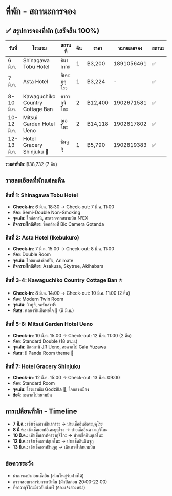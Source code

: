 # ที่พัก - สถานะการจอง

## ✅ สรุปการจองที่พัก (เสร็จสิ้น 100%)

| วันที่ | โรงแรม | สถานที่ | คืน | ราคา | หมายเลขจอง | สถานะ |
|--------|---------|---------|-----|------|-------------|--------|
| 6 มี.ค. | Shinagawa Tobu Hotel | ชินากาวะ | 1 | ฿3,200 | 1891056461 | ✅ |
| 7 มี.ค. | Asta Hotel | อิเคะบุคุโระ | 1 | ฿3,224 | - | ✅ |
| 8-10 มี.ค. | Kawaguchiko Country Cottage Ban | คาวากุจิโกะ | 2 | ฿12,400 | 1902671581 | ✅ |
| 10-12 มี.ค. | Mitsui Garden Hotel Ueno | อุเอโนะ | 2 | ฿14,118 | 1902817802 | ✅ |
| 12-13 มี.ค. | Hotel Gracery Shinjuku 🦖 | ชินจูกุ | 1 | ฿5,790 | 1902819383 | ✅ |

**รวมค่าที่พัก**: ฿38,732 (7 คืน)

## รายละเอียดที่พักแต่ละคืน

### คืนที่ 1: Shinagawa Tobu Hotel
- **Check-in**: 6 มี.ค. 18:30 → Check-out: 7 มี.ค. 11:00
- **ห้อง**: Semi-Double Non-Smoking
- **จุดเด่น**: ใกล้สถานี, สะดวกจากสนามบิน N'EX
- **กิจกรรมใกล้เคียง**: ซื้อกล้องที่ Bic Camera Gotanda

### คืนที่ 2: Asta Hotel (Ikebukuro)
- **Check-in**: 7 มี.ค. 15:00 → Check-out: 8 มี.ค. 11:00  
- **ห้อง**: Double Room
- **จุดเด่น**: ใกล้แหล่งช้อปปิ้ง, Animate
- **กิจกรรมใกล้เคียง**: Asakusa, Skytree, Akihabara

### คืนที่ 3-4: Kawaguchiko Country Cottage Ban ⭐
- **Check-in**: 8 มี.ค. 14:00 → Check-out: 10 มี.ค. 11:00 (2 คืน)
- **ห้อง**: Modern Twin Room  
- **จุดเด่น**: วิวฟูจิ, รถรับส่งฟรี
- **พิเศษ**: ฉลองวันเกิดพอใจ 🎂 (9 มี.ค.)

### คืนที่ 5-6: Mitsui Garden Hotel Ueno
- **Check-in**: 10 มี.ค. 15:00 → Check-out: 12 มี.ค. 11:00 (2 คืน)
- **ห้อง**: Standard Double (18 ตร.ม.)
- **จุดเด่น**: ติดสถานี JR Ueno, สะดวกไป Gala Yuzawa
- **พิเศษ**: มี Panda Room theme 🐼

### คืนที่ 7: Hotel Gracery Shinjuku
- **Check-in**: 12 มี.ค. 15:00 → Check-out: 13 มี.ค. 09:00
- **ห้อง**: Standard Room
- **จุดเด่น**: โรงแรมธีม Godzilla 🦖, ใจกลางเมือง
- **ข้อดี**: สะดวกไปสนามบิน

## การเปลี่ยนที่พัก - Timeline
- **7 มี.ค.**: เช้าเช็คเอาท์ชินากาวะ → บ่ายเช็คอินอิเคะบุคุโระ
- **8 มี.ค.**: เช้าเช็คเอาท์อิเคะบุคุโระ → บ่ายเช็คอินคาวากุจิโกะ  
- **10 มี.ค.**: เช้าเช็คเอาท์คาวากุจิโกะ → บ่ายเช็คอินอุเอโนะ
- **12 มี.ค.**: เช้าเช็คเอาท์อุเอโนะ → บ่ายเช็คอินชินจูกุ
- **13 มี.ค.**: เช้าเช็คเอาท์ชินจูกุ → เดินทางไปสนามบิน

## ข้อควรระวัง
- ฝากกระเป๋าก่อนเช็คอิน (ส่วนใหญ่รับฝากได้)
- ตรวจสอบเวลารับกระเป๋าคืน (มักปิดก่อน 20:00-22:00)
- ที่คาวากุจิโกะมีรถรับส่งฟรี (ต้องแจ้งล่วงหน้า)